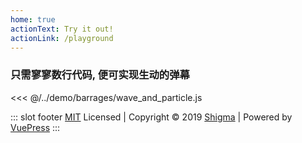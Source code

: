 ```yaml
---
home: true
actionText: Try it out!
actionLink: /playground
---
```


### 只需寥寥数行代码, 便可实现生动的弹幕

<stg-demo auto-run>
<<< @/../demo/barrages/wave_and_particle.js
</stg-demo>

::: slot footer
[MIT](https://mit-license.org/) Licensed | Copyright © 2019 [Shigma](https://github.com/Shigma) | Powered by [VuePress](https://vuepress.vuejs.org/)
:::
